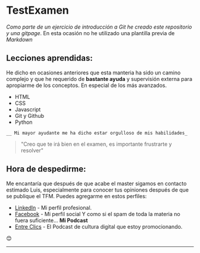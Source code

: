 # TestExamen

 _Como parte de un ejercicio de introducción a Git he creado este repositorio y una gitpage_. 
 En esta ocasión no he utilizado una plantilla previa de _Markdown_
## Lecciones aprendidas:  

He dicho en ocasiones anteriores que esta manteria ha sido un camino complejo y que he requerido de **bastante ayuda** y supervisión externa para apropiarme de los conceptos. En especial de los más avanzados. 

 * HTML
 * CSS
 * Javascript
 * Git y Github
 * Python
 
```
__ Mi mayor ayudante me ha dicho estar orgulloso de mis habilidades_

```
> "Creo que te irá bien en el examen, es importante frustrarte y resolver"
>

## Hora de despedirme: 

 Me encantaría que después de que acabe el master sigamos en contacto estimado Luis, especialmente para conocer tus opiniones después de que se publique el TFM. Puedes agregarme en estos perfiles: 
 
* [LinkedIn](https://www.linkedin.com/in/lindapatinocardenas/) - Mi perfil profesional.
* [Facebook](https://www.facebook.com/lindapatcar) - Mi perfil social 
 Y como si el spam de toda la materia no fuera suficiente... **Mi Podcast**
* [Entre Clics](https://www.spreaker.com/show/entre-clics) - El Podcast de cultura digital que estoy promocionando. 


 😊

---
